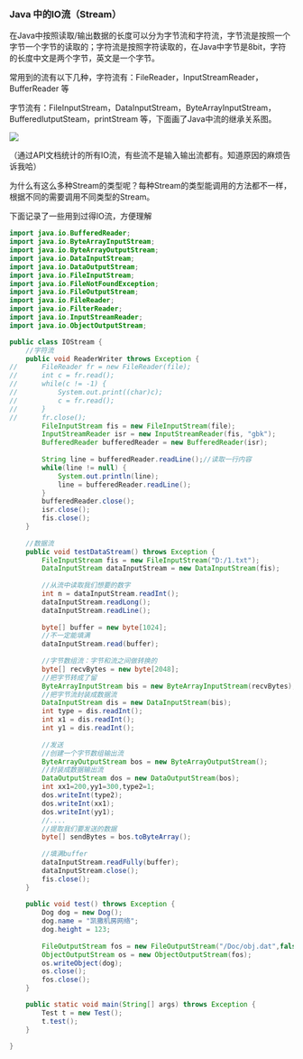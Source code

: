 

### Java 中的IO流（Stream）

​      在Java中按照读取/输出数据的长度可以分为字节流和字符流，字节流是按照一个字节一个字节的读取的；字符流是按照字符读取的，在Java中字节是8bit，字符的长度中文是两个字节，英文是一个字节。

常用到的流有以下几种，字符流有：FileReader，InputStreamReader，BufferReader 等

字节流有：FileInputStream，DataInputStream，ByteArrayInputStream，BufferedIutputSteam，printStream 等，下面画了Java中流的继承关系图。

![](C:\Users\Qi\Desktop\github_md\Java\Advanced\IO流.png)

（通过API文档统计的所有IO流，有些流不是输入输出流都有。知道原因的麻烦告诉我哈）

为什么有这么多种Stream的类型呢？每种Stream的类型能调用的方法都不一样，根据不同的需要调用不同类型的Stream。

下面记录了一些用到过得IO流，方便理解

```java
import java.io.BufferedReader;
import java.io.ByteArrayInputStream;
import java.io.ByteArrayOutputStream;
import java.io.DataInputStream;
import java.io.DataOutputStream;
import java.io.FileInputStream;
import java.io.FileNotFoundException;
import java.io.FileOutputStream;
import java.io.FileReader;
import java.io.FilterReader;
import java.io.InputStreamReader;
import java.io.ObjectOutputStream;

public class IOStream {
	//字符流
	public void ReaderWriter throws Exception {
//		FileReader fr = new FileReader(file);
//		int c = fr.read();
//		while(c != -1) {
//			System.out.print((char)c);
//			c = fr.read();
//		}
//		fr.close();
		FileInputStream fis = new FileInputStream(file);
		InputStreamReader isr = new InputStreamReader(fis, "gbk");
		BufferedReader bufferedReader = new BufferedReader(isr);
		
		String line = bufferedReader.readLine();//读取一行内容
		while(line != null) {
			System.out.println(line);
			line = bufferedReader.readLine();
		}
		bufferedReader.close();
		isr.close();
		fis.close();
	}
	
	//数据流
	public void testDataStream() throws Exception {
		FileInputStream fis = new FileInputStream("D:/1.txt");
		DataInputStream dataInputStream = new DataInputStream(fis);
		
		//从流中读取我们想要的数字
		int n = dataInputStream.readInt();
		dataInputStream.readLong();
		dataInputStream.readLine();
		
		byte[] buffer = new byte[1024]; 
		//不一定能填满
		dataInputStream.read(buffer);
		
		//字节数组流：字节和流之间做转换的
		byte[] recvBytes = new byte[2048];
		//把字节转成了留
		ByteArrayInputStream bis = new ByteArrayInputStream(recvBytes);
		//把字节流封装成数据流
		DataInputStream dis = new DataInputStream(bis);
		int type = dis.readInt();
		int x1 = dis.readInt();
		int y1 = dis.readInt();
		
		//发送
		//创建一个字节数组输出流
		ByteArrayOutputStream bos = new ByteArrayOutputStream();
		//封装成数据输出流
		DataOutputStream dos = new DataOutputStream(bos);
		int xx1=200,yy1=300,type2=1;
		dos.writeInt(type2);
		dos.writeInt(xx1);
		dos.writeInt(yy1);
		//....
		//提取我们要发送的数据
		byte[] sendBytes = bos.toByteArray();
	
		//填满buffer
		dataInputStream.readFully(buffer);		
		dataInputStream.close();
		fis.close();
	}
	
	public void test() throws Exception {
		Dog dog = new Dog();
		dog.name = "凯撒机房网络";
		dog.height = 123;
	
		FileOutputStream fos = new FileOutputStream("/Doc/obj.dat",false);
		ObjectOutputStream os = new ObjectOutputStream(fos);
		os.writeObject(dog);
		os.close();
		fos.close();
	}

	public static void main(String[] args) throws Exception {
		Test t = new Test();	
		t.test();
	}

}

```

